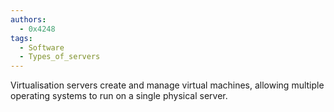 ```yaml
---
authors: 
  - 0x4248
tags:
  - Software
  - Types_of_servers
---
```

Virtualisation servers create and manage virtual machines, allowing multiple operating systems to run on a single physical server.